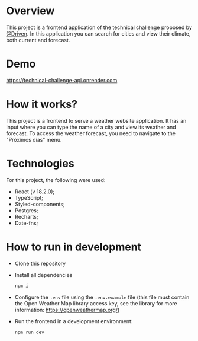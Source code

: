 # Overview

This project is a frontend application of the technical challenge proposed by [@Driven](https://www.driven.com.br/). In this application you can search for cities and view their climate, both current and forecast.

# Demo

https://technical-challenge-api.onrender.com

# How it works?

This project is a frontend to serve a weather website application. It has an input where you can type the name of a city and view its weather and forecast. To access the weather forecast, you need to navigate to the "Próximos dias" menu.

# Technologies

For this project, the following were used:

- React (v 18.2.0);
- TypeScript;
- Styled-components;
- Postgres;
- Recharts;
- Date-fns;

# How to run in development

- Clone this repository
- Install all dependencies

  ```bash
  npm i
  ```
- Configure the `.env` file using the `.env.example` file (this file must contain the Open Weather Map library access key, see the library for more information: https://openweathermap.org/)

- Run the frontend in a development environment:

  ```bash
  npm run dev
  ```
  
